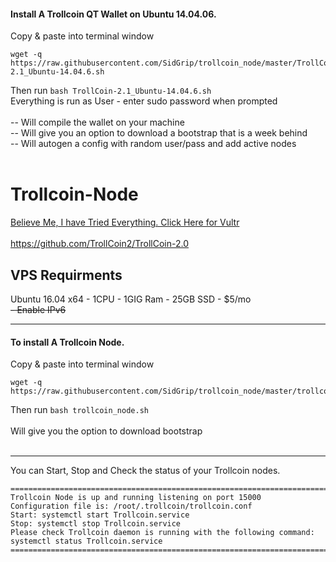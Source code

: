 #### Install A Trollcoin QT Wallet on Ubuntu 14.04.06.

Copy & paste into terminal window
```
wget -q https://raw.githubusercontent.com/SidGrip/trollcoin_node/master/TrollCoin-2.1_Ubuntu-14.04.6.sh
```
Then run ``` bash TrollCoin-2.1_Ubuntu-14.04.6.sh ``` 
<br>
Everything is run as User - enter sudo password when prompted
<br>
<br>
-- Will compile the wallet on your machine
<br>
-- Will give you an option to download a bootstrap that is a week behind
<br>
-- Will autogen a config with random user/pass and add active nodes
<br>
<br>

# Trollcoin-Node
<a href="https://www.vultr.com/?ref=7390666" rel="nofollow">Believe Me, I have Tried Everything. Click Here for Vultr</a>
<br>
<br>
https://github.com/TrollCoin2/TrollCoin-2.0
<br>
## VPS Requirments
Ubuntu 16.04 x64 - 1CPU - 1GIG Ram - 25GB SSD - $5/mo
<br>
<strike>- Enable IPv6</strike> 
***
#### To install A Trollcoin Node.

Copy & paste into terminal window
```
wget -q https://raw.githubusercontent.com/SidGrip/trollcoin_node/master/trollcoin_node.sh
```
Then run ``` bash trollcoin_node.sh ``` 
<br>
<br>
Will give you the option to download bootstrap
<br>
<br>
***
You can Start, Stop and Check the status of your Trollcoin nodes.
```
=======================================================================================================
Trollcoin Node is up and running listening on port 15000
Configuration file is: /root/.trollcoin/trollcoin.conf
Start: systemctl start Trollcoin.service
Stop: systemctl stop Trollcoin.service
Please check Trollcoin daemon is running with the following command: systemctl status Trollcoin.service
========================================================================================================
```
